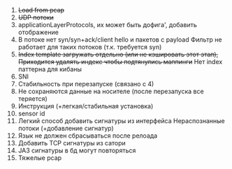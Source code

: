 1) ~~Load from pcap~~
2) ~~UDP потоки~~
3) applicationLayerProtocols, их может быть дофига', добавить отображение
4) В потоке нет syn/syn+ack/client hello и пакетов с payload 
Фильтр не работает для таких потоков (т.к. требуется syn)
5) ~~Index template загружать отдельно (или не кэшировать этот этап), 
Приходится удалять индекс чтобы подтянулись маппинги~~
Нет index паттерна для кибаны
6) SNI
7) Стабильность при перезапуске (связано с 4)
8) Не сохраняются данные на носителе (после перезапуска все теряется)
9) Инструкция (+легкая/стабильная установка)
10) sensor id
11) Легкий способ добавить сигнатуры из интерфейса
Нераспознанные потоки (+добавление сигнатур)
12) Язык не должен сбрасываться после релоада
13) Добавить TCP сигнатуры из сатори
14) JA3 сигнатуры в бд могут повторяться
15) Тяжелые pcap
